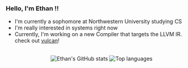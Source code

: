 ### Hello, I'm Ethan ‼️
- I'm currently a sophomore at Northwestern University studying CS
- I'm really interested in systems right now
- Currently, I'm working on a new Compiler that targets the LLVM IR. check out [vulcan](https://github.com/ethan-prime/vulcan)!
<br>
<div align="center">
<img alt="Ethan's GitHub stats" src="https://github-readme-stats.vercel.app/api?username=ethan-prime&layout=compact&show_icons=true&hide_title=true&hide_rank=true&theme=dracula"/>
<img alt="Top languages" src="https://github-readme-stats.vercel.app/api/top-langs/?username=ethan-prime&layout=compact&&langs_count=6&theme=dracula&hide=jupyter%20notebook"/>
</div>
